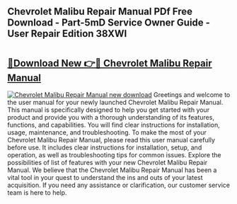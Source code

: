 ## Chevrolet Malibu Repair Manual PDf Free Download - Part-5mD Service Owner Guide - User Repair Edition 38XWI

# <h2><a href="http://bc61251.oget.top/?id=Chevrolet+Malibu+Repair+Manual">🔗Download New 👉🔴 Chevrolet Malibu Repair Manual</a></h2>

[![Chevrolet Malibu Repair Manual new download](https://i.imgur.com/5g1atiW.png)](http://bc61251.oget.top/?id=Chevrolet+Malibu+Repair+Manual)
Greetings and welcome to the user manual for your newly launched Chevrolet Malibu Repair Manual. This manual is specifically designed to help you get started with your product and provide you with a thorough understanding of its features, functions, and capabilities. You will find clear instructions for installation, usage, maintenance, and troubleshooting. To make the most of your Chevrolet Malibu Repair Manual, please read this user manual carefully before use. It includes clear instructions for installation, setup, and operation, as well as troubleshooting tips for common issues. Explore the possibilities of list of features with your new Chevrolet Malibu Repair Manual. We believe that the Chevrolet Malibu Repair Manual has been a vital tool in your quest to understand the ins and outs of your latest acquisition. If you need any assistance or clarification, our customer service team is here to help.
